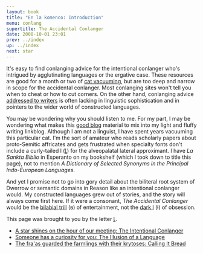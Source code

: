 ```yaml
---
layout: book
title: "En la komenco: Introduction"
menu: conlang
supertitle: The Accidental Conlanger
date: 2008-10-01 23:01
prev: ../index
up: ../index
next: star
---
```

It's easy to find conlanging advice for the intentional conlanger who's intrigued by agglutinating languages or the ergative case.  These resources are good for a month or two of [cat vacuuming](http://groups.google.com/group/rec.arts.sf.composition/msg/cf8078551f065a12), but are too deep and narrow in scope for the accidental conlanger.  Most conlanging sites won't tell you when to cheat or how to cut corners.  On the other hand, conlanging advice [addressed to writers](http://hollylisle.com/holly-lisles-create-a-language-clinic/) is often lacking in linguistic sophistication and in pointers to the wider world of constructed languages.

You may be wondering why you should listen to me.  For my part, I may be wondering what makes this [good blog](http://www.43folders.com/2008/08/19/good-blogs) material to mix into my light and fluffy writing linkblog.  Although I am not a linguist, I have spent years vacuuming this particular cat.  I'm the sort of amateur who reads scholarly papers about proto-Semitic affricates and gets frustrated when specialty fonts don't include a curly-tailed l (&#564;) for the alveopalatal lateral approximant.  I have *La Sankta Biblio* in Esperanto on my bookshelf (which I took down to title this page), not to mention *A Dictionary of Selected Synonyms in the Principal Indo-European Languages*.

And yet I promise not to go into gory detail about the biliteral root system of Dwerrow or semantic domains in Reason like an intentional conlanger would.  My constructed languages grew out of stories, and the story will always come first here.  If it were a consonant, *The Accidental Conlanger* would be the [bilabial trill](http://en.wikipedia.org/wiki/Bilabial_trill) (&#665;) of entertainment, not the [dark l](http://en.wikipedia.org/wiki/Dark_l) (&#619;) of obsession.

This page was brought to you by the letter [&#564;](http://en.wikipedia.org/wiki/Obsolete_and_nonstandard_symbols_in_the_International_Phonetic_Alphabet).

* [A star shines on the hour of our meeting: The Intentional Conlanger](star.html)
* [Someone has a curiosity for you: The Illusion of a Language](someone.html)
* [The fra'as guarded the farmlings with their krytoses: Calling It Bread](bread.html)

<!-- links checked 31-I-2015 -->
